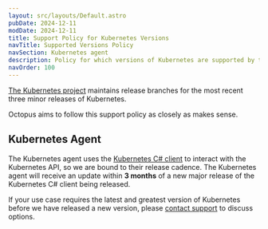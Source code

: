```yaml
---
layout: src/layouts/Default.astro
pubDate: 2024-12-11
modDate: 2024-12-11
title: Support Policy for Kubernetes Versions
navTitle: Supported Versions Policy
navSection: Kubernetes agent
description: Policy for which versions of Kubernetes are supported by the Kubernetes agent
navOrder: 100
---
```


[The Kubernetes project](https://kubernetes.io/releases/version-skew-policy/#supported-versions) maintains release branches for the most recent three minor releases of Kubernetes.

Octopus aims to follow this support policy as closely as makes sense.

## Kubernetes Agent

The Kubernetes agent uses the [Kubernetes C# client](https://github.com/kubernetes-client/csharp) to interact with the Kubernetes API, so we are bound to their release cadence. The Kubernetes agent will receive an update within **3 months** of a new major release of the Kubernetes C# client being released.

If your use case requires the latest and greatest version of Kubernetes before we have released a new version, please [contact support](https://octopus.com/company/contact) to discuss options.